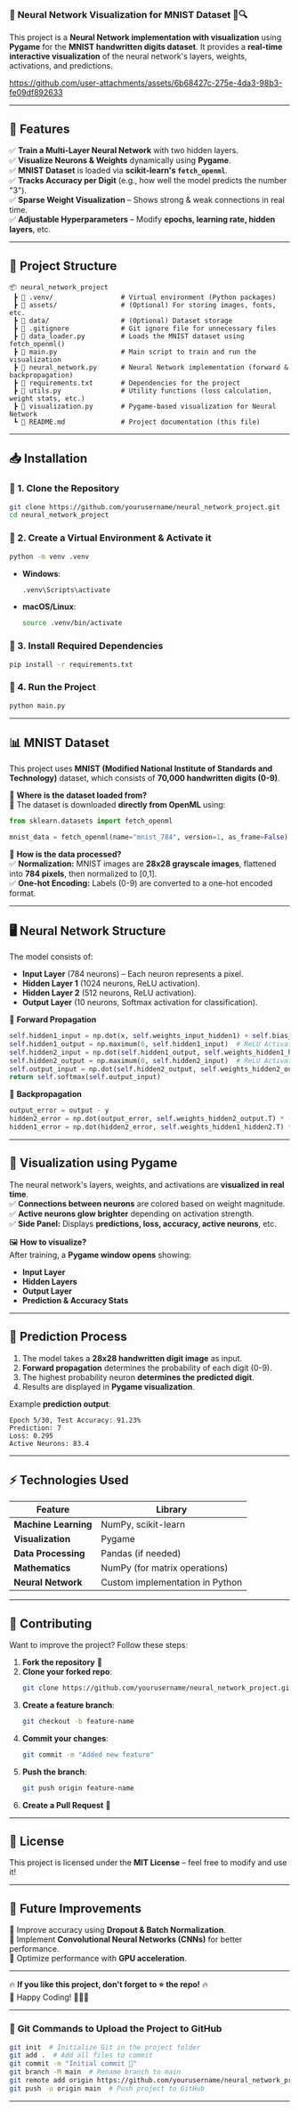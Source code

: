 ### 🚀 **Neural Network Visualization for MNIST Dataset** 🧠🔍  

This project is a **Neural Network implementation with visualization** using **Pygame** for the **MNIST handwritten digits dataset**. It provides a **real-time interactive visualization** of the neural network's layers, weights, activations, and predictions.

https://github.com/user-attachments/assets/6b68427c-275e-4da3-98b3-fe09df892633

---

## **📌 Features**
✅ **Train a Multi-Layer Neural Network** with two hidden layers.  
✅ **Visualize Neurons & Weights** dynamically using **Pygame**.  
✅ **MNIST Dataset** is loaded via **scikit-learn's `fetch_openml`**.  
✅ **Tracks Accuracy per Digit** (e.g., how well the model predicts the number "3").  
✅ **Sparse Weight Visualization** – Shows strong & weak connections in real time.  
✅ **Adjustable Hyperparameters** – Modify **epochs, learning rate, hidden layers**, etc.  

---

## **📂 Project Structure**
```
📦 neural_network_project
 ┣ 📂 .venv/                 # Virtual environment (Python packages)
 ┣ 📂 assets/                # (Optional) For storing images, fonts, etc.
 ┣ 📂 data/                  # (Optional) Dataset storage
 ┣ 📜 .gitignore             # Git ignore file for unnecessary files
 ┣ 📜 data_loader.py         # Loads the MNIST dataset using fetch_openml()
 ┣ 📜 main.py                # Main script to train and run the visualization
 ┣ 📜 neural_network.py      # Neural Network implementation (forward & backpropagation)
 ┣ 📜 requirements.txt       # Dependencies for the project
 ┣ 📜 utils.py               # Utility functions (loss calculation, weight stats, etc.)
 ┣ 📜 visualization.py       # Pygame-based visualization for Neural Network
 ┗ 📜 README.md              # Project documentation (this file)
```

---

## **📥 Installation**
### **🔹 1. Clone the Repository**
```sh
git clone https://github.com/yourusername/neural_network_project.git
cd neural_network_project
```

### **🔹 2. Create a Virtual Environment & Activate it**
```sh
python -m venv .venv
```
- **Windows**:
  ```sh
  .venv\Scripts\activate
  ```
- **macOS/Linux**:
  ```sh
  source .venv/bin/activate
  ```

### **🔹 3. Install Required Dependencies**
```sh
pip install -r requirements.txt
```

### **🔹 4. Run the Project**
```sh
python main.py
```

---

## **📊 MNIST Dataset**
This project uses **MNIST (Modified National Institute of Standards and Technology)** dataset, which consists of **70,000 handwritten digits (0-9)**.

🔹 **Where is the dataset loaded from?**  
📌 The dataset is downloaded **directly from OpenML** using:
```python
from sklearn.datasets import fetch_openml

mnist_data = fetch_openml(name="mnist_784", version=1, as_frame=False)
```
🔹 **How is the data processed?**  
✅ **Normalization:** MNIST images are **28x28 grayscale images**, flattened into **784 pixels**, then normalized to [0,1].  
✅ **One-hot Encoding:** Labels (0-9) are converted to a one-hot encoded format.  

---

## **🖥️ Neural Network Structure**
The model consists of:
- **Input Layer** (784 neurons) – Each neuron represents a pixel.
- **Hidden Layer 1** (1024 neurons, ReLU activation).
- **Hidden Layer 2** (512 neurons, ReLU activation).
- **Output Layer** (10 neurons, Softmax activation for classification).

📌 **Forward Propagation**
```python
self.hidden1_input = np.dot(x, self.weights_input_hidden1) + self.bias_hidden1
self.hidden1_output = np.maximum(0, self.hidden1_input)  # ReLU Activation
self.hidden2_input = np.dot(self.hidden1_output, self.weights_hidden1_hidden2) + self.bias_hidden2
self.hidden2_output = np.maximum(0, self.hidden2_input)  # ReLU Activation
self.output_input = np.dot(self.hidden2_output, self.weights_hidden2_output) + self.bias_output
return self.softmax(self.output_input)
```

📌 **Backpropagation**
```python
output_error = output - y
hidden2_error = np.dot(output_error, self.weights_hidden2_output.T) * (self.hidden2_input > 0)
hidden1_error = np.dot(hidden2_error, self.weights_hidden1_hidden2.T) * (self.hidden1_input > 0)
```

---

## **🎨 Visualization using Pygame**
The neural network's layers, weights, and activations are **visualized in real time**.  
✅ **Connections between neurons** are colored based on weight magnitude.  
✅ **Active neurons glow brighter** depending on activation strength.  
✅ **Side Panel:** Displays **predictions, loss, accuracy, active neurons**, etc.  

🖼 **How to visualize?**  
After training, a **Pygame window opens** showing:
- **Input Layer**
- **Hidden Layers**
- **Output Layer**
- **Prediction & Accuracy Stats**

---

## **🔮 Prediction Process**
1. The model takes a **28x28 handwritten digit image** as input.
2. **Forward propagation** determines the probability of each digit (0-9).
3. The highest probability neuron **determines the predicted digit**.
4. Results are displayed in **Pygame visualization**.

Example **prediction output**:
```plaintext
Epoch 5/30, Test Accuracy: 91.23%
Prediction: 7
Loss: 0.295
Active Neurons: 83.4
```

---

## **⚡ Technologies Used**
| Feature                 | Library        |
|-------------------------|---------------|
| **Machine Learning**    | NumPy, scikit-learn |
| **Visualization**       | Pygame        |
| **Data Processing**     | Pandas (if needed) |
| **Mathematics**        | NumPy (for matrix operations) |
| **Neural Network**      | Custom implementation in Python |

---

## **🌟 Contributing**
Want to improve the project? Follow these steps:

1. **Fork the repository** 🍴
2. **Clone your forked repo**:
   ```sh
   git clone https://github.com/yourusername/neural_network_project.git
   ```
3. **Create a feature branch**:
   ```sh
   git checkout -b feature-name
   ```
4. **Commit your changes**:
   ```sh
   git commit -m "Added new feature"
   ```
5. **Push the branch**:
   ```sh
   git push origin feature-name
   ```
6. **Create a Pull Request** 📩

---

## **📜 License**
This project is licensed under the **MIT License** – feel free to modify and use it!  

---

## **🎯 Future Improvements**
🔹 Improve accuracy using **Dropout & Batch Normalization**.  
🔹 Implement **Convolutional Neural Networks (CNNs)** for better performance.  
🔹 Optimize performance with **GPU acceleration**.  

---


🔥 **If you like this project, don't forget to ⭐ the repo!** 🔥  
🎉 Happy Coding! 🚀👨‍💻

---

### 🎯 **Git Commands to Upload the Project to GitHub**
```sh
git init  # Initialize Git in the project folder
git add .  # Add all files to commit
git commit -m "Initial commit 🚀"
git branch -M main  # Rename branch to main
git remote add origin https://github.com/yourusername/neural_network_project.git  # Add GitHub repo
git push -u origin main  # Push project to GitHub
```
---
